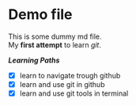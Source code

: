 # Demo file
This is some dummy md file.  
My **first attempt** to learn *git*.

***Learning Paths***
- [x] learn to navigate trough github
- [x] learn and use git in github
- [x] learn and use git tools in terminal
